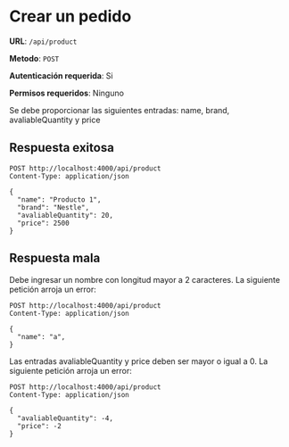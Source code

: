 # Crear un pedido

**URL**: `/api/product`

**Metodo**: `POST`

**Autenticación requerida**: Si

**Permisos requeridos**: Ninguno

Se debe proporcionar las siguientes entradas: name, brand, avaliableQuantity y price

## Respuesta exitosa

```http
POST http://localhost:4000/api/product
Content-Type: application/json

{
  "name": "Producto 1",
  "brand": "Nestle",
  "avaliableQuantity": 20,
  "price": 2500
}
```

## Respuesta mala

Debe ingresar un nombre con longitud mayor a 2 caracteres. La siguiente petición arroja un error:

```http
POST http://localhost:4000/api/product
Content-Type: application/json

{
  "name": "a",
}
```

Las entradas avaliableQuantity y price deben ser mayor o igual a 0. La siguiente petición arroja un error:

```http
POST http://localhost:4000/api/product
Content-Type: application/json

{
  "avaliableQuantity": -4,
  "price": -2
}
```
